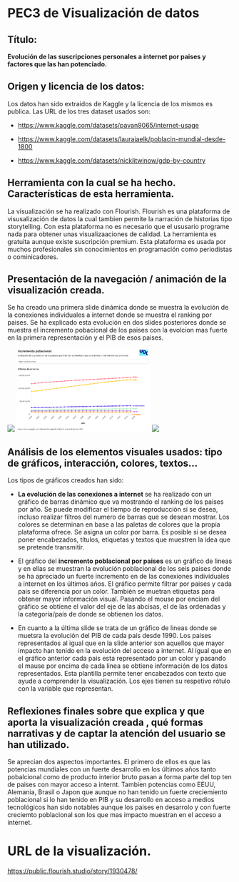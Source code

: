 # PEC3 de Visualización de datos
## Título: 

**Evolución de las suscripciones personales a internet por paises y factores que las han potenciado.**

## Origen y licencia de los datos:

Los datos han sido extraidos de Kaggle y la licencia de los mismos es publica. Las URL de los tres dataset usados son:

- https://www.kaggle.com/datasets/pavan9065/internet-usage

- https://www.kaggle.com/datasets/laurajaelk/poblacin-mundial-desde-1800

- https://www.kaggle.com/datasets/nicklitwinow/gdp-by-country

## Herramienta con la cual se ha hecho. Características de esta herramienta.

La visualización se ha realizado con Flourish. Flourish es una plataforma de visusalización de datos la cual tambien permite la narración de historias tipo storytelling.
Con esta plataforma no es necesario que el ususario programe nada para obtener unas visualizaaciones de calidad. La herramienta es gratuita aunque existe suscripción premium.
Esta plataforma es usada por muchos profesionales sin conocimientos en programación como periodistas o cominicadores.


## Presentación de la navegación / animación de la visualización creada.

Se ha creado una primera slide dinámica donde se muestra la evolución de la conexiones individuales a internet donde se muestra el ranking por paises.
Se ha explicado esta evolución en dos slides posteriores donde se muestra el incremento pobacional de los paises con la evolcion mas fuerte en la primera representación y el PIB de esos paises.

<p float="left">
  <img src="https://github.com/JDS1975/PEC3_Visualizacion/blob/main/Imagenes/Evoluci%C3%B3n%20usuarios%20internet%402x.png" width="300" />
  <img src="https://github.com/JDS1975/PEC3_Visualizacion/blob/main/Imagenes/Evoluci%C3%B3n%20de%20la%20problaci%C3%B3n%402x.png" width="300" /> 
  <img src="https://github.com/JDS1975/PEC3_Visualizacion/blob/main/Imagenes/Evoluci%C3%B3n%20del%20PIB%402x.png" width="300" /> 
</p>

##  Análisis de los elementos visuales usados: tipo de gráficos, interacción, colores, textos...

Los tipos de gráficos creados han sido:

- **La evolución de las conexiones a internet** se ha realizado con un gráfico de barras dinámico que va mostrando el ranking de los paises por año. Se puede modificar el tiempo de reproducción si se desea, incluso realizar filtros del numero de barras que se desean mostrar. Los colores se determinan en base a las paletas de colores que la propia plataforma ofrece. Se asigna un color por barra. Es posible si se desea poner encabezados, títulos, etiquetas y textos que muestren la idea que se pretende transmitir.

- El gráfico del **incremento poblacional por paises** es un gráfico de lineas y en ellas se muestran la evolución poblacional de los seis paises donde se ha apreciado un fuerte incremento en de las conexiones individuales a internet en los últimos años. El gráfico permite filtrar por paises y cada pais se diferencia por un color. También se muetran etiquetas para obtener mayor información visual.
Pasando el mouse por enciam del gráfico se obtiene el valor del eje de las abcisas, el de las ordenadas y la categoría/país de donde se obtienen los datos.

- En cuanto a la última slide se trata de un gráfico de lineas donde se muetsra la evolución del PIB de cada país desde 1990. Los paises representados al igual que en la slide anterior son aquellos que mayor impacto han tenido en la evolución del acceso a internet. Al igual que en el gráfico anterior cada pais esta representado por un color y pasando el mause por encima de cada linea se obtiene información de los datos representados. Esta plantilla permite tener encabezados con texto que ayude a comprender la visualización. Los ejes tienen su respetivo rótulo con la variable que representan.

## Reflexiones finales sobre que explica y que aporta la visualización creada , qué formas narrativas y de captar la atención del usuario se han utilizado.

Se aprecian dos aspectos importantes. El primero de ellos es que las potencias mundiales con un fuerte desarrollo en los últimos años tanto pobalcional como de producto interior bruto pasan a forma parte del top ten de paises con mayor acceso a internt. Tambíen potencias como EEUU, Alemania, Brasil o Japon que aunque no han tenido un fuerte creciemiento poblacional si lo han tenido en PIB y su desarrollo en acceso a medios tecnológicos han sido notables aunque los paises en desarrolo y con fuerte creciemto poblacional son los que mas impacto muestran en el acceso a internet.



# URL de la visualización.
https://public.flourish.studio/story/1930478/
